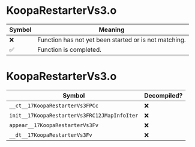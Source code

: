 # KoopaRestarterVs3.o
| Symbol | Meaning 
| ------------- | ------------- 
| :x: | Function has not yet been started or is not matching. 
| :white_check_mark: | Function is completed. 


# KoopaRestarterVs3.o
| Symbol | Decompiled? |
| ------------- | ------------- |
| `__ct__17KoopaRestarterVs3FPCc` | :x: |
| `init__17KoopaRestarterVs3FRC12JMapInfoIter` | :x: |
| `appear__17KoopaRestarterVs3Fv` | :x: |
| `__dt__17KoopaRestarterVs3Fv` | :x: |
